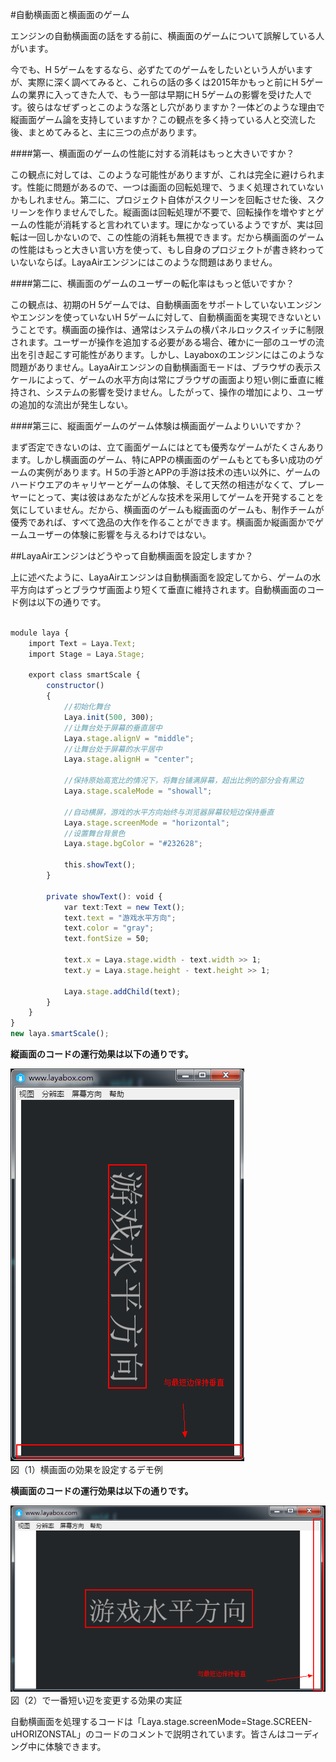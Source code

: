 #自動横画面と横画面のゲーム



エンジンの自動横画面の話をする前に、横画面のゲームについて誤解している人がいます。

今でも、H 5ゲームをするなら、必ずたてのゲームをしたいという人がいますが、実際に深く調べてみると、これらの話の多くは2015年かもっと前にH 5ゲームの業界に入ってきた人で、もう一部は早期にH 5ゲームの影響を受けた人です。彼らはなぜずっとこのような落とし穴がありますか？一体どのような理由で縦画面ゲーム論を支持していますか？この観点を多く持っている人と交流した後、まとめてみると、主に三つの点があります。

####第一、横画面のゲームの性能に対する消耗はもっと大きいですか？

この観点に対しては、このような可能性がありますが、これは完全に避けられます。性能に問題があるので、一つは画面の回転処理で、うまく処理されていないかもしれません。第二に、プロジェクト自体がスクリーンを回転させた後、スクリーンを作りませんでした。縦画面は回転処理が不要で、回転操作を増やすとゲームの性能が消耗すると言われています。理にかなっているようですが、実は回転は一回しかないので、この性能の消耗も無視できます。だから横画面のゲームの性能はもっと大きい言い方を使って、もし自身のプロジェクトが書き終わっていないならば。LayaAirエンジンにはこのような問題はありません。

####第二に、横画面のゲームのユーザーの転化率はもっと低いですか？

この観点は、初期のH 5ゲームでは、自動横画面をサポートしていないエンジンやエンジンを使っていないH 5ゲームに対して、自動横画面を実現できないということです。横画面の操作は、通常はシステムの横パネルロックスイッチに制限されます。ユーザーが操作を追加する必要がある場合、確かに一部のユーザの流出を引き起こす可能性があります。しかし、Layaboxのエンジンにはこのような問題がありません。LayaAirエンジンの自動横画面モードは、ブラウザの表示スケールによって、ゲームの水平方向は常にブラウザの画面より短い側に垂直に維持され、システムの影響を受けません。したがって、操作の増加により、ユーザの追加的な流出が発生しない。

####第三に、縦画面ゲームのゲーム体験は横画面ゲームよりいいですか？

まず否定できないのは、立て画面ゲームにはとても優秀なゲームがたくさんあります。しかし横画面のゲーム、特にAPPの横画面のゲームもとても多い成功のゲームの実例があります。H 5の手游とAPPの手游は技术の违い以外に、ゲームのハードウエアのキャリヤーとゲームの体験、そして天然の相违がなくて、プレーヤーにとって、実は彼はあなたがどんな技术を采用してゲームを开発することを気にしていません。だから、横画面のゲームも縦画面のゲームも、制作チームが優秀であれば、すべて逸品の大作を作ることができます。横画面か縦画面かでゲームユーザーの体験に影響を与えるわけではない。



##LayaAirエンジンはどうやって自動横画面を設定しますか？

上に述べたように、LayaAirエンジンは自動横画面を設定してから、ゲームの水平方向はずっとブラウザ画面より短くて垂直に維持されます。自動横画面のコード例は以下の通りです。


```typescript

module laya {
    import Text = Laya.Text;
    import Stage = Laya.Stage;
 
    export class smartScale {
        constructor()
        {
            //初始化舞台
            Laya.init(500, 300);
            //让舞台处于屏幕的垂直居中
            Laya.stage.alignV = "middle";
            //让舞台处于屏幕的水平居中
            Laya.stage.alignH = "center";
 
            //保持原始高宽比的情况下，将舞台铺满屏幕，超出比例的部分会有黑边
            Laya.stage.scaleMode = "showall";
  
            //自动横屏，游戏的水平方向始终与浏览器屏幕较短边保持垂直
            Laya.stage.screenMode = "horizontal";
            //设置舞台背景色
            Laya.stage.bgColor = "#232628";
             
            this.showText();
        }
 
        private showText(): void {
            var text:Text = new Text();
            text.text = "游戏水平方向";
            text.color = "gray";
            text.fontSize = 50;
             
            text.x = Laya.stage.width - text.width >> 1;
            text.y = Laya.stage.height - text.height >> 1;
             
            Laya.stage.addChild(text);
        }
    }
}
new laya.smartScale();
```




**縦画面のコードの運行効果は以下の通りです。**

​![blob.png](img/1.png)<br/>
図（1）横画面の効果を設定するデモ例

**横画面のコードの運行効果は以下の通りです。**

​![blob.png](img/2.png)<br/>
図（2）で一番短い辺を変更する効果の実証



自動横画面を処理するコードは「Laya.stage.screenMode=Stage.SCREEN-uHORIZONSTAL」のコードのコメントで説明されています。皆さんはコーディング中に体験できます。